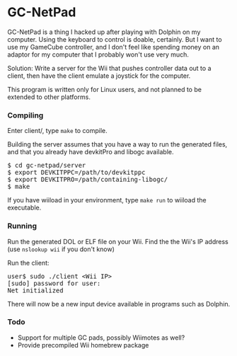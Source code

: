 # GC-NetPad

GC-NetPad is a thing I hacked up after playing with Dolphin on my computer.
Using the keyboard to control is doable, certainly. But I want to use my
GameCube controller, and I don't feel like spending money on an adaptor for
my computer that I probably won't use very much.

Solution:
Write a server for the Wii that pushes controller data out to a client, then
have the client emulate a joystick for the computer.


This program is written only for Linux users, and not planned to be extended to other
platforms.

### Compiling

Enter client/, type <code>make</code> to compile.

Building the server assumes that you have a way to run the generated files, and that
you already have devkitPro and libogc available.

<pre>
$ cd gc-netpad/server
$ export DEVKITPPC=/path/to/devkitppc
$ export DEVKITPRO=/path/containing-libogc/
$ make
</pre>
If you have wiiload in your environment, type <code>make run</code> to wiiload the executable.


### Running

Run the generated DOL or ELF file on your Wii.
Find the the Wii's IP address (use <code>nslookup wii</code> if you don't know)

Run the client:

<pre>
user$ sudo ./client &lt;Wii IP&gt;
[sudo] password for user:
Net initialized
</pre>

There will now be a new input device available in programs such as Dolphin.

### Todo
<ul>
  <li>Support for multiple GC pads, possibly Wiimotes as well?</li>
  <li>Provide precompiled Wii homebrew package</li>
</ul>

